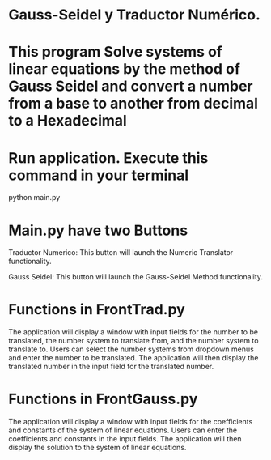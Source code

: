 # Gauss-Seidel y Traductor Numérico.

# This program Solve systems of linear equations by the method of Gauss Seidel and convert a number from a base to another from decimal to a Hexadecimal

# Run application. Execute this command in your terminal

python main.py

# Main.py have two Buttons

Traductor Numerico: This button will launch the Numeric Translator functionality.

Gauss Seidel: This button will launch the Gauss-Seidel Method functionality.

# Functions in FrontTrad.py

The application will display a window with input fields for the number to be translated, the number system to translate from, and the number system to translate to. Users can select the number systems from dropdown menus and enter the number to be translated. The application will then display the translated number in the input field for the translated number.

# Functions in FrontGauss.py

The application will display a window with input fields for the coefficients and constants of the system of linear equations. Users can enter the coefficients and constants in the input fields. The application will then display the solution to the system of linear equations.